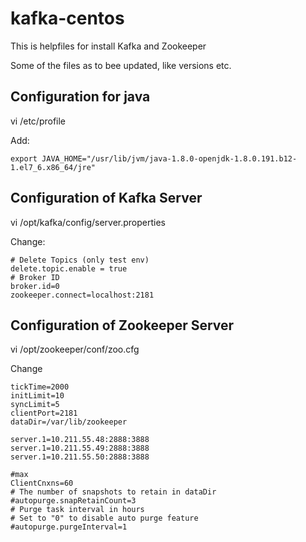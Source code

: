 # kafka-centos


This is helpfiles for install Kafka and Zookeeper 

Some of the files as to bee updated, like versions etc.

## Configuration for java
vi /etc/profile

Add:

```
export JAVA_HOME="/usr/lib/jvm/java-1.8.0-openjdk-1.8.0.191.b12-1.el7_6.x86_64/jre"
```



## Configuration of Kafka Server 

vi /opt/kafka/config/server.properties

Change:

```
# Delete Topics (only test env)
delete.topic.enable = true
# Broker ID
broker.id=0
zookeeper.connect=localhost:2181
```



## Configuration of Zookeeper Server

vi /opt/zookeeper/conf/zoo.cfg

Change

```
tickTime=2000
initLimit=10
syncLimit=5
clientPort=2181
dataDir=/var/lib/zookeeper

server.1=10.211.55.48:2888:3888
server.1=10.211.55.49:2888:3888
server.1=10.211.55.50:2888:3888

#max
ClientCnxns=60
# The number of snapshots to retain in dataDir
#autopurge.snapRetainCount=3
# Purge task interval in hours
# Set to "0" to disable auto purge feature
#autopurge.purgeInterval=1
```

